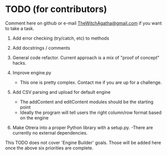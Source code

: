 TODO (for contributors)
=======================

Comment here on github or e-mail TheWitchAgatha@gmail.com if you want to take a task.	

1. Add error checking (try/catch, etc) to methods

2. Add docstrings / comments

3. General code refactor. Current approach is a mix of "proof of concept" hacks.

4. Improve engine.py
	- This one is pretty complex. Contact me if you are up for a challenge.

5. Add CSV parsing and upload for default engine
	- The addContent and editContent modules should be the starting point
	- Ideally the program will tell users the right column/row format based on the engine

6. Make Otrera into a proper Python library with a setup.py.
	-There are currently no external dependencies.


This TODO does not cover 'Engine Builder' goals. Those will be added here once the above six priorities are complete.
